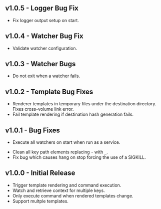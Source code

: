 ## v1.0.5 - Logger Bug Fix
* Fix logger output setup on start.

## v1.0.4 - Watcher Bug Fix
* Validate watcher configuration.

## v1.0.3 - Watcher Bugs
* Do not exit when a watcher fails.

## v1.0.2 - Template Bug Fixes
* Renderer templates in temporary files under the destination directory. Fixes
  cross-volume link error.
* Fail template rendering if destination hash generation fails.

## v1.0.1 - Bug Fixes
+ Execute all watchers on start when run as a service.
* Clean all key path elements replacing `-` with `_`.
* Fix bug which causes hang on stop forcing the use of a SIGKILL.

## v1.0.0 - Initial Release
+ Trigger template rendering and command execution.
+ Watch and retrieve context for multiple keys.
+ Only execute command when rendered templates change.
+ Support multple templates.
